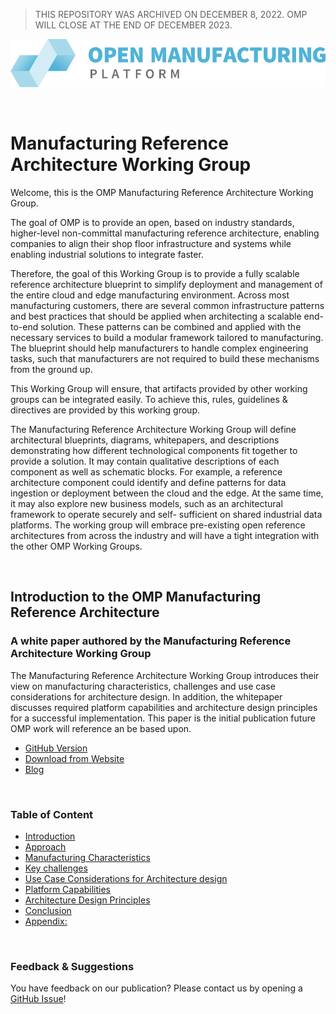 >  THIS REPOSITORY WAS ARCHIVED ON DECEMBER 8, 2022. OMP WILL CLOSE AT THE END OF DECEMBER 2023.
>
>


![OMP Logo](images/omp-logo.png)

<br/>

# Manufacturing Reference Architecture Working Group

Welcome, this is the OMP Manufacturing Reference Architecture Working Group. 

The goal of OMP is to provide an open, based on industry standards, higher-level non-committal manufacturing reference architecture, enabling companies to align their shop floor infrastructure and systems while enabling industrial solutions to integrate faster.   

Therefore, the goal of this Working Group is to provide a fully scalable reference architecture blueprint to simplify deployment and management of the entire cloud and edge manufacturing environment. Across most manufacturing customers, there are several common infrastructure patterns and best practices that should be applied when architecting a scalable end-to-end solution. These patterns can be combined and applied with the necessary services to build a modular framework tailored to manufacturing. The blueprint should help manufacturers to handle complex engineering tasks, such that manufacturers are not required to build these mechanisms from the ground up. 

This Working Group will ensure, that artifacts provided by other working groups can be integrated easily. To achieve this, rules, guidelines & directives are provided by this working group. 

The Manufacturing Reference Architecture Working Group will define architectural blueprints, diagrams, whitepapers, and descriptions demonstrating how different technological components fit together to provide a solution.  It may contain qualitative descriptions of each component as well as schematic blocks.  For example, a reference architecture component could identify and define patterns for data ingestion or deployment between the cloud and the edge.  At the same time, it may also explore new business models, such as an architectural framework to operate securely and self- sufficient on shared industrial data platforms.  The working group will embrace pre-existing open reference architectures from across the industry and will have a tight integration with the other OMP Working Groups. 

<br/>

## Introduction to the OMP Manufacturing Reference Architecture
### A white paper authored by the Manufacturing Reference Architecture Working Group

The Manufacturing Reference Architecture Working Group introduces their view on manufacturing characteristics,
challenges and use case considerations for architecture design. In addition, the whitepaper discusses required platform capabilities and architecture design principles for a successful implementation. This paper is the initial publication future OMP work will reference an be based upon. 

* [GitHub Version](./Whitepaper/01_Introduction_to_the_OMP_Manufacturing_Reference_Architecture/00_Acknowledgements_and_TOC.md)
* [Download from Website](https://open-manufacturing.org/wp-content/uploads/sites/101/2021/05/OMP_Reference_Architecture_Whitepaper-17-May-21.pdf)
* [Blog](https://open-manufacturing.org/blog/2021/05/23/manufacturing-reference-architecture/)

<br/>

### Table of Content

- [Introduction](./Whitepaper/01_Introduction_to_the_OMP_Manufacturing_Reference_Architecture/01_Introduction.md#introduction)
- [Approach](./Whitepaper/01_Introduction_to_the_OMP_Manufacturing_Reference_Architecture/02_Approach.md#approach)
- [Manufacturing Characteristics](./Whitepaper/01_Introduction_to_the_OMP_Manufacturing_Reference_Architecture/03_Manufacturing_Characteristics.md#manufacturing-characteristics)
- [Key challenges](./Whitepaper/01_Introduction_to_the_OMP_Manufacturing_Reference_Architecture/04_Key_Challenges.md#key-challenges)
- [Use Case Considerations for Architecture design](./Whitepaper/01_Introduction_to_the_OMP_Manufacturing_Reference_Architecture/05_Use_Case_Considerations.md#use-case-considerations-for-architecture-design)
- [Platform Capabilities](./Whitepaper/01_Introduction_to_the_OMP_Manufacturing_Reference_Architecture/06_Platform_Capabilities.md#platform-capabilities)
- [Architecture Design Principles](./Whitepaper/01_Introduction_to_the_OMP_Manufacturing_Reference_Architecture/07_Architecture_Design_Principles.md#architecture-design-principles)
- [Conclusion](./Whitepaper/01_Introduction_to_the_OMP_Manufacturing_Reference_Architecture/08_Conclusion.md#conclusion)
- [Appendix:](./Whitepaper/01_Introduction_to_the_OMP_Manufacturing_Reference_Architecture/09_Appendices.md#appendix)

<br/>


### Feedback & Suggestions
You have feedback on our publication? Please contact us by opening a [GitHub Issue](https://github.com/OpenManufacturingPlatform/MRA-Architectural-Considerations/issues)!
